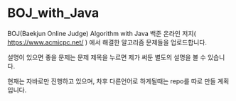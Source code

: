 # BOJ_with_Java
BOJ(Baekjun Online Judge) Algorithm with Java
백준 온라인 저지( https://www.acmicpc.net/ ) 에서
해결한 알고리즘 문제들을 업로드합니다.

설명이 있으면 좋을 문제는 문제 제목을 누르면 제가 써둔 별도의 설명을 볼 수 있습니다.

현재는 자바로만 진행하고 있으며, 차후 다른언어로 하게될때는 repo를 따로 만들 계획입니다.
